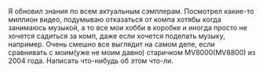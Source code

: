 ---
---
Я обновил знания по всем актуальным сэмплерам. Посмотрел какие-то миллион видео, подумываю отказаться от компа хотябы когда занимаюсь музыкой, а то все мои хобби в коробке и иногда просто не хочется садиться за комп, даже если хочется поделать музыку, например. Очень смешно все выглядит на самом деле, если сравнивать с моим(уже не моим давно) старичком MV8000(MV8800) из 2004 года. Написать что-нибудь об этом что-ли.